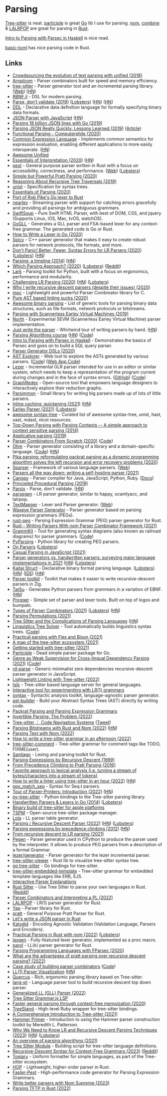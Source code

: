 # Parsing

[Tree-sitter](https://tree-sitter.github.io/tree-sitter/) is neat. [participle](https://github.com/alecthomas/participle) is great [Go](../programming-languages/go/go.md) lib I use for parsing. [nom](https://github.com/Geal/nom), [combine](https://github.com/Marwes/combine) & [LALRPOP](https://github.com/lalrpop/lalrpop) are great for parsing in [Rust](../programming-languages/rust/rust.md).

[Intro to Parsing with Parsec in Haskell](https://github.com/JakeWheat/intro_to_parsing) is nice read.

[basic-toml](https://github.com/dtolnay/basic-toml) has nice parsing code in Rust.

## Links

- [Crowdsourcing the evolution of text parsing with unified (2018)](https://medium.com/unifiedjs/collectively-evolving-through-crowdsourcing-22c359ea95cc)
- [Angstrom](https://github.com/inhabitedtype/angstrom) - Parser combinators built for speed and memory efficiency.
- [tree-sitter](https://github.com/tree-sitter/tree-sitter) - Parser generator tool and an incremental parsing library. ([Web](https://tree-sitter.github.io/tree-sitter/)) ([HN](https://news.ycombinator.com/item?id=26225298))
- [RBNF.jl](https://github.com/thautwarm/RBNF.jl) - DSL for modern parsing.
- [Parse, don’t validate (2019)](https://lexi-lambda.github.io/blog/2019/11/05/parse-don-t-validate/) ([Lobsters](https://lobste.rs/s/uemphs/parse_don_t_validate)) ([HN](https://news.ycombinator.com/item?id=21476261)) ([HN](https://news.ycombinator.com/item?id=27639890))
- [DDL](https://github.com/yeslogic/ddl) - Declarative data definition language for formally specifying binary data formats.
- [JSON Parser with JavaScript](https://lihautan.com/json-parser-with-javascript/) ([HN](https://news.ycombinator.com/item?id=21772336))
- [Parsing 18 billion JSON lines with Go (2019)](https://itnext.io/parsing-18-billion-lines-json-with-go-738be6ee5ed2)
- [Parsing JSON Really Quickly: Lessons Learned (2019)](https://www.youtube.com/watch?v=wlvKAT7SZIQ) ([Article](https://blog.metaobject.com/2020/04/somewhat-less-lethargic-json-support.html))
- [Functional Parsing - Computerphile (2020)](https://www.youtube.com/watch?v=dDtZLm7HIJs)
- [Common Expression Language](https://github.com/google/cel-spec) - Implements common semantics for expression evaluation, enabling different applications to more easily interoperate. ([HN](https://news.ycombinator.com/item?id=25377620))
- [Awesome Unified](https://github.com/unifiedjs/awesome-unified)
- [Essentials of Interpretation (2020)](http://dmitrysoshnikov.com/courses/essentials-of-interpretation/) ([HN](https://news.ycombinator.com/item?id=22549265))
- [pest](https://github.com/pest-parser/pest) - General purpose parser written in Rust with a focus on accessibility, correctness, and performance. ([Web](https://pest.rs/)) ([Lobsters](https://lobste.rs/s/nplikm/pest_parser_rust_using_pegs))
- [Simple but Powerful Pratt Parsing (2020)](https://matklad.github.io/2020/04/13/simple-but-powerful-pratt-parsing.html)
- [Reasoning About Recursive Tree Traversals (2019)](https://arxiv.org/pdf/1910.09521.pdf)
- [unist](https://github.com/syntax-tree/unist) - Specification for syntax trees.
- [Essentials of Parsing (2020)](https://www.youtube.com/playlist?list=PLGNbPb3dQJ_6aPNnlBvXGyNMlDtNTqN5I)
- [Port of Rob Pike's Go lexer to Rust](https://github.com/jackmott/rust-lexer)
- [nearley](https://github.com/kach/nearley) - Streaming parser with support for catching errors gracefully and providing all parsings for ambiguous grammars.
- [SwiftSoup](https://github.com/scinfu/SwiftSoup) - Pure Swift HTML Parser, with best of DOM, CSS, and jquery (Supports Linux, iOS, Mac, tvOS, watchOS).
- [GoGLL](https://github.com/goccmack/gogll) - Generates a GLL parser and FSA-based lexer for any context-free grammar. The generated code is Go or Rust.
- [How to Write a Lexer in Go (2020)](https://www.aaronraff.dev/blog/how-to-write-a-lexer-in-go)
- [Spicy](https://github.com/zeek/spicy) - C++ parser generator that makes it easy to create robust parsers for network protocols, file formats, and more.
- [Don't Panic! Better, Fewer, Syntax Errors for LR Parsers (2020)](https://soft-dev.org/pubs/html/diekmann_tratt__dont_panic/) ([Lobsters](https://lobste.rs/s/pje7ff/don_t_panic_better_fewer_syntax_errors_for)) ([HN](https://news.ycombinator.com/item?id=23850718))
- [Parsing: a timeline (2014)](http://jeffreykegler.github.io/Ocean-of-Awareness-blog/individual/2014/09/chron.html) ([HN](https://news.ycombinator.com/item?id=8290681))
- [Which Parsing Approach? (2020)](https://tratt.net/laurie/blog/entries/which_parsing_approach.html) ([Lobsters](https://lobste.rs/s/9pcqys/which_parsing_approach)) ([Reddit](https://www.reddit.com/r/Compilers/comments/it80pu/which_parsing_approach/))
- [Lark](https://github.com/lark-parser/lark/) - Parsing toolkit for Python, built with a focus on ergonomics, performance and modularity.
- [Challenging LR Parsing (2020)](https://rust-analyzer.github.io//blog/2020/09/16/challeging-LR-parsing.html) ([HN](https://news.ycombinator.com/item?id=24492675)) ([Lobsters](https://lobste.rs/s/t9oewt/challenging_lr_parsing))
- [Why I write recursive descent parsers (despite their issues) (2020)](https://utcc.utoronto.ca/~cks/space/blog/programming/WhyRDParsersForMe)
- [mpc](https://github.com/orangeduck/mpc) - Lightweight and powerful Parser Combinator library for C.
- [Pure AST based linting sucks (2020)](https://rdambrosio016.github.io/rust/2020/09/18/pure-ast-based-linting-sucks.html)
- [Awesome binary parsing](https://github.com/dloss/binary-parsing) - List of generic tools for parsing binary data structures, such as file formats, network protocols or bitstreams.
- [Parsing with Scannerless Earley Virtual Machines (2019)](https://www.bjmc.lu.lv/fileadmin/user_upload/lu_portal/projekti/bjmc/Contents/7_2_01_Saikunas.pdf)
- [North](https://github.com/tuxmark5/north) - Experimental SEVM (Scannerless Earley Virtual Machine) parser implementation.
- [Just write the parser](https://tiarkrompf.github.io/notes/?/just-write-the-parser/) - Whirlwind tour of writing parsers by hand. ([HN](https://news.ycombinator.com/item?id=24837898))
- [Parsing Algorithms course](http://dmitrysoshnikov.com/courses/parsing-algorithms/) ([HN](https://news.ycombinator.com/item?id=24898210)) ([Code](https://github.com/DmitrySoshnikov/letter-source))
- [Intro to Parsing with Parsec in Haskell](https://github.com/JakeWheat/intro_to_parsing) - Demonstrates the basics of Parsec and goes on to build a SQL query parser.
- [Parser Generator DSLs (2020)](https://kitten.sh/parser-generator-dsl)
- [AST Explorer](https://astexplorer.net/) - Web tool to explore the ASTs generated by various parsers. ([Code](https://github.com/fkling/astexplorer)) ([Web App Code](https://github.com/JamieMason/astexplorer.app))
- [Lezer](https://lezer.codemirror.net/) - Incremental GLR parser intended for use in an editor or similar system, which needs to keep a representation of the program current during changes and in the face of syntax errors. ([GitHub](https://github.com/lezer-parser)) ([Code](https://github.com/lezer-parser/lezer))
- [GraphRedex](https://github.com/TOPLLab/GraphRedex) - Open-source tool that empowers language designers to interactively explore their reduction graphs.
- [Parsimmon](https://github.com/jneen/parsimmon) - Small library for writing big parsers made up of lots of little parsers.
- [Inline caching: quickening (2021)](https://bernsteinbear.com/blog/inline-caching-quickening/) ([HN](https://news.ycombinator.com/item?id=26054573))
- [Earley Parser (2021)](https://rahul.gopinath.org/post/2021/02/06/earley-parsing/) ([Lobsters](https://lobste.rs/s/gadd2l/earley_parser))
- [awesome syntax-tree](https://github.com/syntax-tree/awesome-syntax-tree) - Curated list of awesome syntax-tree, unist, hast, xast, mdast, nlcst resources.
- [Top-Down Parsing with Parsing Contexts -- A simple approach to context sensitive parsing (2014)](https://lobste.rs/s/l6yieh/top_down_parsing_with_parsing_contexts)
- [Applicative parsing (2019)](https://jobjo.github.io/2019/05/19/applicative-parsing.html)
- [Parser Combinators From Scratch (2020)](https://www.youtube.com/watch?v=6oQLRhw5Ah0&list=PLP29wDx6QmW5yfO1LAgO8kU3aQEj8SIrU) ([Code](https://github.com/LowLevelJavaScript/Parser-Combinators-From-Scratch))
- [Ohm](https://ohmlang.github.io/) - Parser generator consisting of a library and a domain-specific language. ([Code](https://github.com/harc/ohm)) ([HN](https://news.ycombinator.com/item?id=26603393))
- [Pika parsing: reformulating packrat parsing as a dynamic programming algorithm solves the left recursion and error recovery problems (2020)](https://arxiv.org/pdf/2005.06444.pdf)
- [Sparser](https://github.com/Unibeautify/sparser) - Framework of various language parsers. ([Web](https://sparser.io/))
- [Parsers all the way down: writing a self-hosting parser (2021)](https://drewdevault.com/2021/04/22/Our-self-hosted-parser-design.html)
- [Canopy](https://github.com/jcoglan/canopy) - Parser compiler for Java, JavaScript, Python, Ruby. ([Docs](http://canopy.jcoglan.com/))
- [Principled Procedural Parsing (2019)](https://norswap.com/pubs/thesis.pdf)
- [Parsix](https://github.com/parsix/parsix) - Parse, don't validate. ([HN](https://news.ycombinator.com/item?id=27166162))
- [parsegen](https://github.com/osa1/parsegen) - LR parser generator, similar to happy, ocamlyacc, and lalrpop.
- [TextMapper](https://github.com/inspirer/textmapper) - Lexer and Parser generator. ([Web](https://textmapper.org/))
- [Waxeye Parser Generator](https://github.com/waxeye-org/waxeye) - Parser generator based on parsing expression grammars (PEGs).
- [rust-peg](https://github.com/kevinmehall/rust-peg) - Parsing Expression Grammar (PEG) parser generator for Rust.
- [Rust - Writing Parsers With nom Parser Combinator Framework (2021)](https://iximiuz.com/en/posts/rust-writing-parsers-with-nom/)
- [GrammKit](https://dundalek.com/grammkit/) - Tool for generating syntax diagrams (also known as railroad diagrams) for parser grammars. ([Code](https://github.com/dundalek/GrammKit))
- [PyParsing](https://github.com/pyparsing/pyparsing) - Python library for creating PEG parsers.
- [On Parsers](https://wiki.alopex.li/OnParsers) ([Lobsters](https://lobste.rs/s/7it43u/on_parsers))
- [Casual Parsing in JavaScript (2021)](https://www.brandons.me/blog/casual-parsing-javascript)
- [Parser generators vs. handwritten parsers: surveying major language implementations in 2021](https://notes.eatonphil.com/parser-generators-vs-handwritten-parsers-survey-2021.html) ([HN](https://news.ycombinator.com/item?id=28258945)) ([Lobsters](https://lobste.rs/s/10pkib/parser_generators_vs_handwritten))
- [Kaitai Struct](https://kaitai.io/) - Declarative binary format parsing language. ([Lobsters](https://lobste.rs/s/pnfkzp/kaitai_struct_declarative_binary_format)) ([HN](https://news.ycombinator.com/item?id=30715406)) ([IDE](https://ide.kaitai.io/)) ([HN](https://news.ycombinator.com/item?id=30894111))
- [Parser toolkit](https://github.com/MasterQ32/parser-toolkit) - Toolkit that makes it easier to write recursive-descent parsers in Zig.
- [TatSu](https://github.com/neogeny/TatSu) - Generates Python parsers from grammars in a variation of EBNF. ([HN](https://news.ycombinator.com/item?id=31293716))
- [Progger](https://github.com/Jezza/progger) - Simple set of parser and lexer tools. Built on top of logos and bumpalo.
- [Types of Parser Combinators (2021)](https://sgt.hootr.club/molten-matter/types-of-parser-combinators/) ([Lobsters](https://lobste.rs/s/5agmsv/types_parser_combinators)) ([HN](https://news.ycombinator.com/item?id=29246227))
- [Parsing Permutations (2021)](https://blog.drewolson.org/parsing-permutations)
- [Tree Sitter and the Complications of Parsing Languages](https://www.masteringemacs.org/article/tree-sitter-complications-of-parsing-languages) ([HN](https://news.ycombinator.com/item?id=29327424))
- [Linguistics Tree Solver](https://adambcomer.com/lin-tree-solver/) - Tool automatically builds linguistics syntax trees. ([Code](https://github.com/adambcomer/lin-tree-solver))
- [Practical parsing with Flex and Bison (2021)](https://begriffs.com/posts/2021-11-28-practical-parsing.html)
- [A map of the tree-sitter ecosystem (2021)](https://dcreager.net/tree-sitter/map/)
- [Getting started with tree-sitter (2021)](https://dcreager.net/tree-sitter/getting-started/)
- [Participle](https://github.com/alecthomas/participle) - Dead simple parser package for Go.
- [Genre as Weak Supervision for Cross-lingual Dependency Parsing (2021)](https://aclanthology.org/2021.emnlp-main.393/) ([Code](https://github.com/personads/ud-selection))
- [rd-parse](https://github.com/dmaevsky/rd-parse) - Generic minimalist zero dependencies recursive-descent parser generator in JavaScript.
- [Lightweight Linting with Tree-sitter (2022)](https://peppe.rs/posts/lightweight_linting/)
- [tsls](https://github.com/keyvchan/tsls) - Tree-sitter based language server for general languages.
- [Interactive tool for experimenting with LR(1) grammars](https://github.com/obscurecolin/lr)
- [syntax](https://github.com/DmitrySoshnikov/syntax) - Syntactic analysis toolkit, language-agnostic parser generator.
- [ast-builder](https://github.com/rajasegar/ast-builder) - Build your Abstract Syntax Trees (AST) directly by writing code.
- [Packrat Parsing and Parsing Expression Grammars](https://bford.info/packrat/)
- [Invertible Parsing: The Problem (2022)](https://www.pointfree.co/episodes/ep178-invertible-parsing-the-problem)
- [Tree-sitter ｜ Code Navigation Systems](https://tree-sitter.github.io/tree-sitter/code-navigation-systems) ([Tweet](https://twitter.com/importantshock/status/1496857243043704833))
- [Parsing Bitstreams with Rust and Nom (2022)](https://blog.adamchalmers.com/nom-bits/) ([HN](https://news.ycombinator.com/item?id=30528609))
- [Parsing Text with Nom (2022)](https://blog.adamchalmers.com/nom-chars/)
- [How to write a tree-sitter grammar in an afternoon (2022)](https://siraben.dev/2022/03/01/tree-sitter.html)
- [tree-sitter-comment](https://github.com/stsewd/tree-sitter-comment) - Tree-sitter grammar for comment tags like TODO, FIXME(user).
- [Santiago](https://github.com/kamadorueda/santiago) - Lexing and parsing toolkit for Rust.
- [Parsing Expressions by Recursive Descent (1999)](https://www.engr.mun.ca/~theo/Misc/exp_parsing.htm)
- [From Precedence Climbing to Pratt Parsing (2016)](https://www.engr.mun.ca/~theo/Misc/pratt_parsing.htm)
- [Favorite approach to lexical analysis (i.e. turning a stream of bytes/characters into a stream of tokens)](https://twitter.com/typeswitch/status/1507756887537815558)
- [How to write a linter using tree-sitter in an hour (2022)](https://siraben.dev/2022/03/22/tree-sitter-linter.html) ([HN](https://news.ycombinator.com/item?id=30822544))
- [ppx_match_seq](https://github.com/nojb/ppx_match_seq) - Syntax for Seq.t parsers.
- [Tour of Parser-Printers: Introduction (2022)](https://www.pointfree.co/episodes/ep185-tour-of-parser-printers-introduction) ([HN](https://news.ycombinator.com/item?id=30990463))
- [py-tree-sitter](https://github.com/tree-sitter/py-tree-sitter) - Python bindings to the Tree-sitter parsing library.
- [Handwritten Parsers & Lexers in Go (2014)](https://blog.gopheracademy.com/advent-2014/parsers-lexers/) ([Lobsters](https://lobste.rs/s/hhhiiz/handwritten_parsers_lexers_go))
- [Binary build of tree-sitter for apple platforms](https://github.com/krzyzanowskim/tree-sitter-xcframework)
- [TSPM](https://github.com/helix-editor/tspm) - Open-source tree-sitter package manager.
- [Lola](https://github.com/keith-packard/lola) - LL parser table generator.
- [Parsing / Recursive Descent Parser (2022)](https://www.huy.rocks/everyday/05-08-2022-parsing-recursive-descent-parser) ([HN](https://news.ycombinator.com/item?id=31311218)) ([Lobsters](https://lobste.rs/s/rb3zjt/parsing_recursive_descent_parser))
- [Parsing expressions by precedence climbing (2012)](https://eli.thegreenplace.net/2012/08/02/parsing-expressions-by-precedence-climbing) ([HN](https://news.ycombinator.com/item?id=31327328))
- [From recursive descent to LR parsing (2021)](https://www.abubalay.com/blog/2021/12/31/lr-control-flow)
- [Pegen](https://github.com/we-like-parsers/pegen) - Parser generator used in CPython to produce the parser used by the interpreter. It allows to produce PEG parsers from a description of a formal Grammar.
- [lezer/generator](https://github.com/lezer-parser/generator) - Parser generator for the lezer incremental parser.
- [tree-sitter-viewer](https://github.com/shi-yan/tree-sitter-viewer) - Rust lib to visualize tree-sitter syntax tree.
- [go tree-sitter](https://github.com/smacker/go-tree-sitter) - Go bindings for tree-sitter.
- [tree-sitter-embedded-template](https://github.com/tree-sitter/tree-sitter-embedded-template) - Tree-sitter grammar for embedded template languages like ERB, EJS.
- [Interactive Parser Explanations](https://cofree.coffee/~verity/parser.html)
- [Rust Sitter](https://github.com/hydro-project/rust-sitter) - Use Tree Sitter to parse your own languages in Rust. ([Reddit](https://www.reddit.com/r/rust/comments/wmp5m6/rust_sitter_write_fast_tree_sitter_parsers/))
- [Parser Combinators and Interpreting a PL (2022)](https://alt-romes.github.io/archive/2022-06-03-koblenz-ext.html)
- [LALRPOP](https://github.com/lalrpop/lalrpop) - LR(1) parser generator for Rust.
- [Yap](https://github.com/jsdw/yap) - Parser library for Rust.
- [pratt](https://github.com/segeljakt/pratt) - General Purpose Pratt Parser for Rust.
- [Let's write a JSON parser in Rust](https://github.com/ericseppanen/json-parser-toy)
- [Katydid](https://github.com/katydid/katydid) - Encoding Agnostic Validation (Validation Language, Parsers and Encoders).
- [Practical Parsing in Rust with nom (2022)](https://naiveai.hashnode.dev/practical-parsing-nom) ([Lobsters](https://lobste.rs/s/mj8smd/practical_parsing_rust_with_nom))
- [lexgen](https://github.com/osa1/lexgen) - Fully-featured lexer generator, implemented as a proc macro.
- [parol](https://github.com/jsinger67/parol) - LL(k) parser generator for Rust.
- [Parsing Programming Languages with FParsec (2020)](https://rosalogia.me/posts/functional-parsing/)
- [What are the advantages of pratt parsing over recursive descent parsing? (2022)](https://www.reddit.com/r/ProgrammingLanguages/comments/zfnb1s/what_are_the_advantages_of_pratt_parsing_over/)
- [Case study of building parser combinators](https://creativescala.github.io/case-study-parser/) ([Code](https://github.com/creativescala/case-study-parser))
- [LL(1) Parser Visualization](https://www.cs.princeton.edu/courses/archive/spring20/cos320/LL1/) ([HN](https://news.ycombinator.com/item?id=34092352))
- [Quercus](https://github.com/dataphract/quercus) - Rich, ergonomic parsing library based on Tree-sitter.
- [lang-pt](https://github.com/creative-forest/lang-pt) - Language parser tool to build recursive descent top down parser.
- [Generalized LL (GLL) Parser (2022)](https://rahul.gopinath.org/post/2022/07/02/generalized-ll-parser/)
- [Tree Sitter Grammar.js LSP](https://github.com/keynmol/tree-sitter-grammar-lsp)
- [Faster general parsing through context-free memoization (2020)](https://dl.acm.org/doi/abs/10.1145/3385412.3386032)
- [TreeStand](https://github.com/Shopify/tree_stand) - High-level Ruby wrapper for tree-sitter bindings.
- [A Comprehensive Introduction to Tree-sitter (2021)](https://derek.stride.host/posts/comprehensive-introduction-to-tree-sitter)
- [Hammer Primer](https://github.com/sergeybratus/HammerPrimer) - Introduction to using the Hammer parser construction toolkit by Meredith L. Patterson.
- [Why We Need to Know LR and Recursive Descent Parsing Techniques (2023)](https://tratt.net/laurie/blog/2023/why_we_need_to_know_lr_and_recursive_descent_parsing_techniques.html) ([HN](https://news.ycombinator.com/item?id=34410776)) ([Lobsters](https://lobste.rs/s/oq54qt/why_we_need_know_lr_recursive_descent))
- [An overview of parsing algorithms (2021)](https://stereobooster.com/posts/an-overview-of-parsing-algorithms/)
- [Tree Sitter Module](https://github.com/casouri/tree-sitter-module) - Building script for tree-sitter language definitions.
- [Recursive-Descent Syntax for Context-Free Grammars (2023)](https://jasonhpriestley.com/23-1-25-recursive-grammar-literals) ([Reddit](https://www.reddit.com/r/ProgrammingLanguages/comments/10l99pm/using_recursivedescentstyle_functions_to_specify/))
- [Topiary](https://github.com/tweag/topiary) - Uniform formatter for simple languages, as part of the Tree-sitter ecosystem.
- [HOP](https://github.com/HigherOrderCO/HOP) - Lightweight, higher-order parser in Rust.
- [Faster-Pest](https://github.com/Mubelotix/faster-pest) - High-performance code generator for Parsing Expression Grammars.
- [Write better parsers with Nom Supreme (2023)](https://www.youtube.com/watch?v=Ph7xHhBfH0w)
- [Parsing TFTP in Rust (2022)](https://tuckersiemens.com/posts/parsing-tftp-in-rust/)
